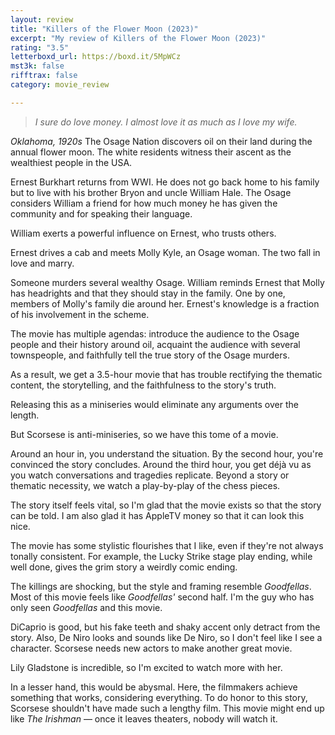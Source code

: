 ```yaml
---
layout: review
title: "Killers of the Flower Moon (2023)"
excerpt: "My review of Killers of the Flower Moon (2023)"
rating: "3.5"
letterboxd_url: https://boxd.it/5MpWCz
mst3k: false
rifftrax: false
category: movie_review

---
```


<blockquote><i>I sure do love money. I almost love it as much as I love my wife.</i></blockquote><i>Oklahoma, 1920s</i>
The Osage Nation discovers oil on their land during the annual flower moon. The white residents witness their ascent as the wealthiest people in the USA.

Ernest Burkhart returns from WWI. He does not go back home to his family but to live with his brother Bryon and uncle William Hale. The Osage considers William a friend for how much money he has given the community and for speaking their language.

William exerts a powerful influence on Ernest, who trusts others.

Ernest drives a cab and meets Molly Kyle, an Osage woman. The two fall in love and marry.

Someone murders several wealthy Osage. William reminds Ernest that Molly has headrights and that they should stay in the family. One by one, members of Molly's family die around her. Ernest's knowledge is a fraction of his involvement in the scheme.

The movie has multiple agendas: introduce the audience to the Osage people and their history around oil, acquaint the audience with several townspeople, and faithfully tell the true story of the Osage murders.

As a result, we get a 3.5-hour movie that has trouble rectifying the thematic content, the storytelling, and the faithfulness to the story's truth.

Releasing this as a miniseries would eliminate any arguments over the length.

But Scorsese is anti-miniseries, so we have this tome of a movie.

Around an hour in, you understand the situation. By the second hour, you're convinced the story concludes. Around the third hour, you get déjà vu as you watch conversations and tragedies replicate. Beyond a story or thematic necessity, we watch a play-by-play of the chess pieces.

The story itself feels vital, so I'm glad that the movie exists so that the story can be told. I am also glad it has AppleTV money so that it can look this nice.

The movie has some stylistic flourishes that I like, even if they're not always tonally consistent. For example, the Lucky Strike stage play ending, while well done, gives the grim story a weirdly comic ending.

The killings are shocking, but the style and framing resemble <i>Goodfellas</i>. Most of this movie feels like <i>Goodfellas'</i> second half. I'm the guy who has only seen <i>Goodfellas</i> and this movie.

DiCaprio is good, but his fake teeth and shaky accent only detract from the story. Also, De Niro looks and sounds like De Niro, so I don't feel like I see a character. Scorsese needs new actors to make another great movie.

Lily Gladstone is incredible, so I'm excited to watch more with her.

In a lesser hand, this would be abysmal. Here, the filmmakers achieve something that works, considering everything. To do honor to this story, Scorsese shouldn't have made such a lengthy film. This movie might end up like <i>The Irishman</i> — once it leaves theaters, nobody will watch it.